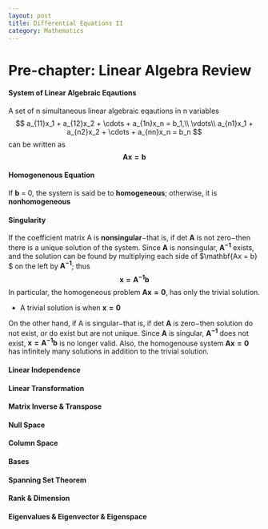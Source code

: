 ```yaml
---
layout: post
title: Differential Equations II
category: Mathematics
---
```


# Pre-chapter: Linear Algebra Review

#### System of Linear Algebraic Eqautions

A set of n simultaneous linear algebraic eqautions in n variables
$$
a_{11}x_1 + a_{12}x_2 + \cdots + a_{1n}x_n = b_1,\\
\vdots\\
a_{n1}x_1 + a_{n2}x_2 + \cdots + a_{nn}x_n = b_n
$$
can be written as 
$$\mathbf{Ax = b}$$

#### Homogenenous Equation

If **b** = 0, the system is said be to **homogeneous**; otherwise, it is **nonhomogeneous**

#### Singularity

If the coefficient matrix A is **nonsingular**$-$that is, if det $\mathbf{A}$ is not zero$-$then there is a unique solution of the system. Since $\mathbf{A}$ is nonsingular, $\mathbf{A^{-1}}$ exists, and the solution can be found by multiplying each side of $\mathbf{Ax = b} $ on the left by $\mathbf{A^{-1}}$; thus 
$$\mathbf{x = A^{-1}b}$$
In particular, the homogeneous problem $\mathbf{Ax = 0}$, has only the trivial solution.
- A trivial solution is when $\mathbf{x = 0}$

On the other hand, if A is singular$-$that is, if det $\mathbf{A}$ is zero$-$then solution do not exist, or do exist but are not unique. Since $\mathbf{A}$ is singular,  $\mathbf{A^{-1}}$ does not exist, $\mathbf{x = A^{-1}b}$ is no longer valid.
Also, the homogenouse system $\mathbf{Ax = 0}$ has infinitely many solutions in addition to the trivial solution.



#### Linear Independence

#### Linear Transformation

#### Matrix Inverse & Transpose

#### Null Space

#### Column Space

#### Bases

#### Spanning Set Theorem

#### Rank & Dimension

#### Eigenvalues & Eigenvector & Eigenspace